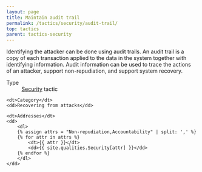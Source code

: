 ```yaml
---
layout: page
title: Maintain audit trail
permalink: /tactics/security/audit-trail/
top: tactics
parent: tactics-security
---
```


Identifying the attacker can be done using audit trails. An audit trail is a copy of each transaction applied to the data in the system together with
identifying information. Audit information can be used to trace the actions of an attacker, support non-repudiation, and support system recovery.

<dl>
    <dt>Type</dt>
    <dd><a href="{{ '/quality/security/' | relative_url }}">Security</a> tactic</dd>
    
    <dt>Category</dt>
    <dd>Recovering from attacks</dd>
    
    <dt>Addresses</dt>
    <dd>
        <dl>
        {% assign attrs = "Non-repudiation,Accountability" | split: ',' %}
        {% for attr in attrs %}
            <dt>{{ attr }}</dt>
            <dd>{{ site.qualities.Security[attr] }}</dd>
        {% endfor %}
        </dl>
    </dd>
</dl>
